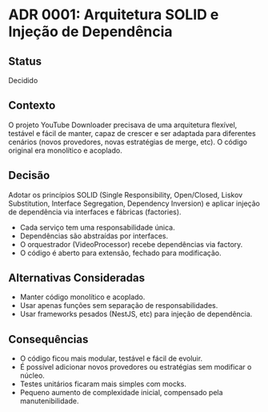 # ADR 0001: Arquitetura SOLID e Injeção de Dependência

## Status
Decidido

## Contexto
O projeto YouTube Downloader precisava de uma arquitetura flexível, testável e fácil de manter, capaz de crescer e ser adaptada para diferentes cenários (novos provedores, novas estratégias de merge, etc). O código original era monolítico e acoplado.

## Decisão
Adotar os princípios SOLID (Single Responsibility, Open/Closed, Liskov Substitution, Interface Segregation, Dependency Inversion) e aplicar injeção de dependência via interfaces e fábricas (factories).

- Cada serviço tem uma responsabilidade única.
- Dependências são abstraídas por interfaces.
- O orquestrador (VideoProcessor) recebe dependências via factory.
- O código é aberto para extensão, fechado para modificação.

## Alternativas Consideradas
- Manter código monolítico e acoplado.
- Usar apenas funções sem separação de responsabilidades.
- Usar frameworks pesados (NestJS, etc) para injeção de dependência.

## Consequências
- O código ficou mais modular, testável e fácil de evoluir.
- É possível adicionar novos provedores ou estratégias sem modificar o núcleo.
- Testes unitários ficaram mais simples com mocks.
- Pequeno aumento de complexidade inicial, compensado pela manutenibilidade. 